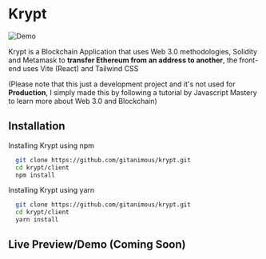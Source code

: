 # Krypt

![Demo](https://i.imgur.com/10Kzlos.png)

Krypt is a Blockchain Application that uses Web 3.0 methodologies, Solidity and Metamask to **transfer Ethereum from an address to another**, the front-end uses Vite (React) and Tailwind CSS

(Please note that this just a development project and it's not used for **Production**, I simply made this by following a tutorial by Javascript Mastery to learn more about Web 3.0 and Blockchain)

## Installation

Installing Krypt using npm

```bash
  git clone https://github.com/gitanimous/krypt.git
  cd krypt/client
  npm install
```

Installing Krypt using yarn

```bash
  git clone https://github.com/gitanimous/krypt.git
  cd krypt/client
  yarn install
```

## Live Preview/Demo (Coming Soon)
